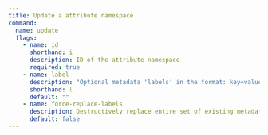 ```yaml
---
title: Update a attribute namespace
command:
  name: update
  flags:
    - name: id
      shorthand: i
      description: ID of the attribute namespace
      required: true
    - name: label
      description: "Optional metadata 'labels' in the format: key=value"
      shorthand: l
      default: ""
    - name: force-replace-labels
      description: Destructively replace entire set of existing metadata 'labels' with any provided to this command
      default: false
---
```

